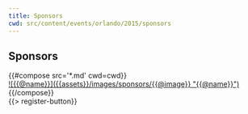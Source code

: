 ```yaml
---
title: Sponsors
cwd: src/content/events/orlando/2015/sponsors
---
```

## <i class="icon fa-heart"></i> <b>Sponsors</b>

<div class="row">
{{#compose src='*.md' cwd=cwd}}
  <div class="4u">
  <a href="{{@url}}" class="sponsor-image">
    ![{{@name}}]({{assets}}/images/sponsors/{{@image}} "{{@name}}")
  </a>
  </div>
{{/compose}}
</div>
{{> register-button}}
